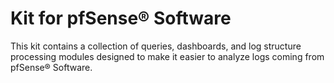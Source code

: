 # Kit for pfSense® Software

This kit contains a collection of queries, dashboards, and log structure processing modules designed to make it easier to analyze logs coming from pfSense® Software.
